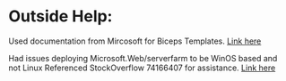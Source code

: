 # Outside Help:
Used documentation from Mircosoft for Biceps Templates.
[Link here](https://learn.microsoft.com/en-us/azure/templates/microsoft.web/serverfarms?pivots=deployment-language-bicep)

Had issues deploying Microsoft.Web/serverfarm to be WinOS based and not Linux
Referenced StockOverflow 74166407 for assistance. [Link here](https://stackoverflow.com/questions/74166407/bicep-deploys-a-linux-app-service-plan-regardless-of-kind-defined)